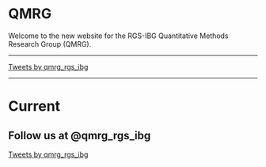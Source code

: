 # QMRG

Welcome to the new website for the RGS-IBG Quantitative Methods Research Group (QMRG).


---
   <div class="Grid container">
        <div id="open-source-timeline" class="Grid-cell timeline-cell u-size1of2">
            <a class="twitter-timeline" data-height="700px" href="https://twitter.com/qmrg_rgs_ibg?ref_src=twsrc%5Etfw">Tweets by qmrg_rgs_ibg</a> <script async src="https://platform.twitter.com/widgets.js" charset="utf-8"></script>
        </div>
    </div>
    
---
    
# Current
<div class="twitter">
	<h2>Follow us at @qmrg_rgs_ibg</h2>
    <a class="twitter-timeline" href="https://twitter.com/qmrg_rgs_ibg?ref_src=twsrc%5Etfw">Tweets by qmrg_rgs_ibg</a> <script async src="https://platform.twitter.com/widgets.js" charset="utf-8"></script>
</div><!-- /.twitter -->

